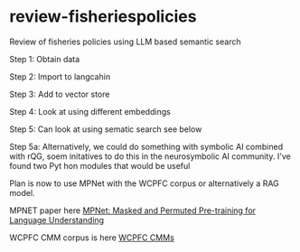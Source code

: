 # review-fisheriespolicies
Review of fisheries policies using LLM based semantic search

Step 1: Obtain data

Step 2: Import to langcahin

Step 3: Add to vector store

Step 4: Look at using different embeddings

Step 5: Can look at using sematic search see below

Step 5a: Alternatively, we could do something with symbolic AI combined with rQG, soem initatives to do this in the neurosymbolic AI community.
I've found two Pyt hon modules that would be useful
 

Plan is now to use MPNet with the WCPFC corpus or alternatively a RAG model.

MPNET paper here [MPNet: Masked and Permuted Pre-training for Language Understanding](https://arxiv.org/abs/2004.09297)

WCPFC CMM corpus is here [WCPFC CMMs](https://cmm.wcpfc.int/)
